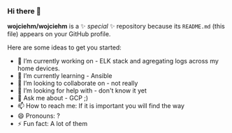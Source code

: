 ### Hi there 👋

**wojciehm/wojciehm** is a ✨ _special_ ✨ repository because its `README.md` (this file) appears on your GitHub profile.

Here are some ideas to get you started:

- 🔭 I’m currently working on - ELK stack and agregating logs across my home devices.
- 🌱 I’m currently learning - Ansible
- 👯 I’m looking to collaborate on - not really 
- 🤔 I’m looking for help with - don't know it yet
- 💬 Ask me about - GCP ;)
- 📫 How to reach me: If it is important you will find the way
- 😄 Pronouns: ?
- ⚡ Fun fact: A lot of them
